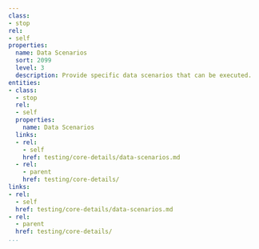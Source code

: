 ```yaml
---
class:
- stop
rel:
- self
properties:
  name: Data Scenarios
  sort: 2099
  level: 3
  description: Provide specific data scenarios that can be executed.
entities:
- class:
  - stop
  rel:
  - self
  properties:
    name: Data Scenarios
  links:
  - rel:
    - self
    href: testing/core-details/data-scenarios.md
  - rel:
    - parent
    href: testing/core-details/
links:
- rel:
  - self
  href: testing/core-details/data-scenarios.md
- rel:
  - parent
  href: testing/core-details/
...
```

